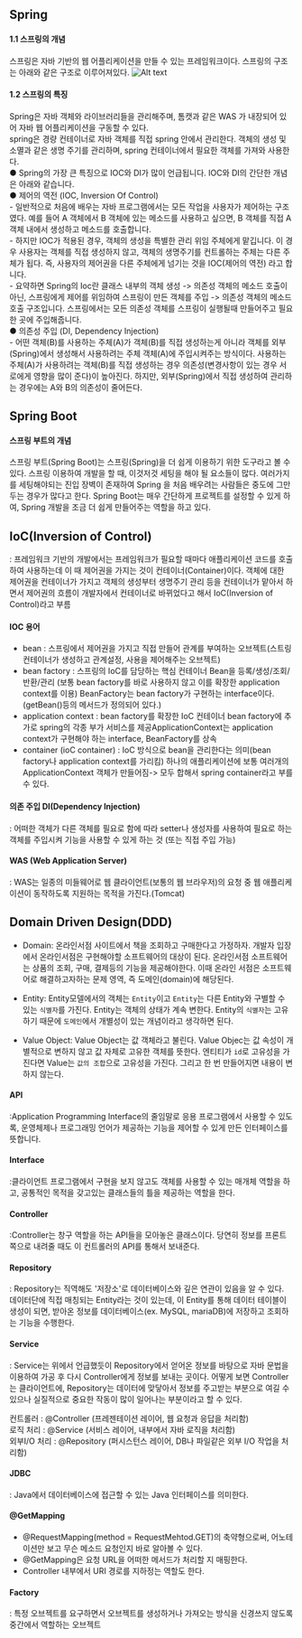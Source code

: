 ## Spring

#### 1.1 스프링의 개념
스프링은 자바 기반의 웹 어플리케이션을 만들 수 있는 프레임워크이다.
스프링의 구조는 아래와 같은 구조로 이루어져있다.
![Alt text](https://melonicedlatte.com/assets/images/2021_3Q/spring_architect.png)

#### 1.2 스프링의 특징
Spring은 자바 객체와 라이브러리들을 관리해주며, 톰캣과 같은 WAS 가 내장되어 있어 자바 웹 어플리케이션을 구동할 수 있다.<br>
spring은 경량 컨테이너로 자바 객체를 직접 spring 안에서 관리한다. 객체의 생성 및 소멸과 같은 생명 주기를 관리하며, spring 컨테이너에서 필요한 객체를 가져와 사용한다.<br>
● Spring의 가장 큰 특징으로 IOC와 DI가 많이 언급됩니다. IOC와 DI의 간단한 개념은 아래와 같습니다.<br>
    ● 제어의 역전 (IOC, Inversion Of Control)<br>
         - 일반적으로 처음에 배우는 자바 프로그램에서는  모든 작업을 사용자가 제어하는 구조였다. 예를 들어 A 객체에서 B 객체에 있는 메소드를 사용하고 싶으면, B 객체를 직접 A 객체 내에서 생성하고 메소드를 호출합니다.<br>
         - 하지만 IOC가 적용된 경우, 객체의 생성을 특별한 관리 위임 주체에게 맡깁니다. 이 경우 사용자는 객체를 직접 생성하지 않고, 객체의 생명주기를 컨트롤하는 주체는 다른 주체가 됩다. 즉, 사용자의 제어권을 다른 주체에게 넘기는 것을 IOC(제어의 역전) 라고 합니다.<br>
         - 요약하면 Spring의 Ioc란 클래스 내부의 객체 생성 -> 의존성 객체의 메소드 호출이 아닌, 스프링에게 제어를 위임하여 스프링이 만든 객체를 주입 -> 의존성 객체의 메소드 호출 구조입니다. 스프링에서는 모든 의존성 객체를 스프링이 실행될때 만들어주고 필요한 곳에 주입해줍니다.<br>
    ● 의존성 주입 (DI, Dependency Injection)<br>
         - 어떤 객체(B)를 사용하는 주체(A)가 객체(B)를 직접 생성하는게 아니라 객체를 외부(Spring)에서 생성해서 사용하려는 주체 객체(A)에 주입시켜주는 방식이다. 사용하는 주체(A)가 사용하려는 객체(B)를 직접 생성하는 경우 의존성(변경사항이 있는 경우 서로에게 영향을 많이 준다)이 높아진다. 하지만, 외부(Spring)에서 직접 생성하여 관리하는 경우에는 A와 B의 의존성이 줄어든다.<br>

## Spring Boot

#### 스프링 부트의 개념

스프링 부트(Spring Boot)는 스프링(Spring)을 더 쉽게 이용하기 위한 도구라고 볼 수 있다. 스프링 이용하여 개발을 할 때, 이것저것 세팅을 해야 될 요소들이 많다. 여러가지를 세팅해야되는 진입 장벽이 존재하여 Spring 을 처음 배우려는 사람들은 중도에 그만두는 경우가 많다고 한다. Spring Boot는 매우 간단하게 프로젝트를 설정할 수 있게 하여, Spring 개발을 조금 더 쉽게 만들어주는 역할을 하고 있다.

## IoC(Inversion of Control)
: 프레임워크 기반의 개발에서는 프레임워크가 필요할 때마다 애플리케이션 코드를 호출하여 사용하는데
이 때 제어권을 가지는 것이 컨테이너(Container)이다.
객체에 대한 제어권을 컨테이너가 가지고 객체의 생성부터 생명주기 관리 등을 컨테이너가 맡아서 하면서
제어권의 흐름이 개발자에서 컨테이너로 바뀌었다고 해서 IoC(Inversion of Control)라고 부름
#### IOC 용어
- bean : 스프링에서 제어권을 가지고 직접 만들어 관계를 부여하는 오브젝트(스트링 컨테이너가 생성하고 관계설정, 사용을 제어해주는 오브젝트)
- bean factory : 스프링의 IoC를 담당하는 핵심 컨테이너
Bean을 등록/생성/조회/반환/관리 (보통 bean factory를 바로 사용하지 않고 이를 확장한 application context를 이용)
BeanFactory는 bean factory가 구현하는 interface이다. (getBean()등의 메서드가 정의되어 있다.)
- application context : bean factory를 확장한 IoC 컨테이너
bean factory에 추가로 spring의 각종 부가 서비스를 제공ApplicationContext는 application context가 구현해야 하는 interface, BeanFactory를 상속
- container (ioC container) : IoC 방식으로 bean을 관리한다는 의미(bean factory나 application context를 가리킴)
하나의 애플리케이션에 보통 여러개의 ApplicationContext 객체가 만들어짐-> 모두 합해서 spring container라고 부를 수 있다.

#### 의존 주입 DI(Dependency Injection)
: 어떠한 객체가 다른 객체를 필요로 함에 따라 setter나 생성자를 사용하여 필요로 하는 객체를 주입시켜 기능을 사용할 수 있게 하는 것 (또는 직접 주입 가능)

#### WAS (Web Application Server)
: WAS는 일종의 미들웨어로 웹 클라이언트(보통의 웹 브라우저)의 요청 중 웹 애플리케이션이 동작하도록 지원하는 목적을 가진다.(Tomcat)

## Domain Driven Design(DDD)

- Domain: 온라인서점 사이트에서 책을 조회하고 구매한다고 가정하자. 개발자 입장에서 온라인서점은 구현해야할 소프트웨어의 대상이 된다. 온라인서점 소프트웨어는 상품의 조회, 구매, 결제등의 기능을 제공해야한다. 이때 온라인 서점은 소프트웨어로 해결하고자하는 문제 영역, 즉 도메인(domain)에 해당된다.

- Entity: Entity모델에서의 객체는 `Entity`이고
`Entity`는 다른 Entity와 구별할 수 있는 `식별자`를 가진다.
Entity는 객체의 상태가 계속 변한다.
Entity의 `식별자`는 고유하기 때문에 `도메인`에서 개별성이 있는 개념이라고 생각하면 된다.


- Value Object: Value Object는 값 객체라고 불린다.
Value Objec는 값 속성이 개별적으로 변하지 않고 값 자체로 고유한 객체를 뜻한다.
엔티티가 `id`로 고유성을 가진다면 Value는 `값의 조합`으로 고유성을 가진다.
그리고 한 번 만들어지면 내용이 변하지 않는다.

#### API
:Application Programming Interface의 줄임말로 응용 프로그램에서 사용할 수 있도록, 운영체제나 프로그래밍 언어가 제공하는 기능을 제어할 수 있게 만든 인터페이스를 뜻합니다.

#### Interface
:클라이언트 프로그램에서 구현을 보지 않고도 객체를 사용할 수 있는 매개체 역할을 하고, 공통적인 목적을 갖고있는 클래스들의 틀을 제공하는 역할을 한다. 
 
 #### Controller
 :Controller는 창구 역할을 하는 API들을 모아놓은 클래스이다.
당연히 정보를 프론트 쪽으로 내려줄 때도 이 컨트롤러의 API를 통해서 보내준다.


#### Repository
: Repository는 직역해도 '저장소'로 데이터베이스와 깊은 연관이 있음을 알 수 있다. 데이터단에 직접 매칭되는 Entity라는 것이 있는데, 이 Entity를 통해 데이터 테이블이 생성이 되면, 받아온 정보를 데이터베이스(ex. MySQL, mariaDB)에 저장하고 조회하는 기능을 수행한다.

#### Service
: Service는 위에서 언급했듯이 Repository에서 얻어온 정보를 바탕으로 자바 문법을 이용하여 가공 후 다시 Controller에게 정보를 보내는 곳이다.
어떻게 보면 Controller는 클라이언트에, Repository는 데이터에 맞닿아서 정보를 주고받는 부분으로 여길 수 있으나 실질적으로 중요한 작동이 많이 일어나는 부분이라고 할 수 있다.


컨트롤러 : @Controller (프레젠테이션 레이어, 웹 요청과 응답을 처리함) <br>
로직 처리 : @Service (서비스 레이어, 내부에서 자바 로직을 처리함) <br>
외부I/O 처리 : @Repository (퍼시스턴스 레이어, DB나 파일같은 외부 I/O 작업을 처리함)


#### JDBC
: Java에서 데이터베이스에 접근할 수 있는 Java 인터페이스를 의미한다.


#### @GetMapping
- @RequestMapping(method = RequestMehtod.GET)의 축약형으로써, 어노테이션만 보고 무슨 메소드 요청인지 바로 알아볼 수 있다.
- @GetMapping은 요청 URL을 어떠한 메서드가 처리할 지 매핑한다.
- Controller 내부에서 URI 경로를 지하정는 역할도 한다.



#### Factory
:  특정 오브젝트를 요구하면서 오브젝트를 생성하거나 가져오는 방식을 신경쓰지 않도록 중간에서 역할하는 오브젝트


#### 